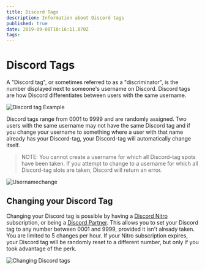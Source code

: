```yaml
---
title: Discord Tags
description: Information about Discord tags
published: true
date: 2019-09-08T10:16:11.070Z
tags: 
---
```


# Discord Tags
A "Discord tag", or sometimes referred to as a "discriminator", is the number displayed next to someone's username on Discord. Discord tags are how Discord differentiates between users with the same username.

![Discord tag Example](/discriminator-example.png "Discord tag Example")

Discord tags range from 0001 to 9999 and are randomly assigned. Two users with the same username may not have the same Discord tag and if you change your username to something where a user with that name already has your Discord-tag, your Discord-tag will automatically change itself.

 > NOTE: You cannot create a username for which all Discord-tag spots have been taken. If you attempt to change to a username for which all Discord-tag slots are taken, Discord will return an error.

![Usernamechange](/usernamechange.png "Usernamechange")

## Changing your Discord Tag
Changing your Discord tag is possible by having a [Discord Nitro](/nitro) subscription, or being a [Discord Partner](/partner). This allows you to set your Discord tag to any number between 0001 and 9999, provided it isn't already taken. You are limited to 5 changes per hour. If your Nitro subscription expires, your Discord tag will be randomly reset to a different number, but only if you took advantage of the perk.

![Changing Discord tags](https://i.imgur.com/SuxuNHe.png "Changing Discord tags")